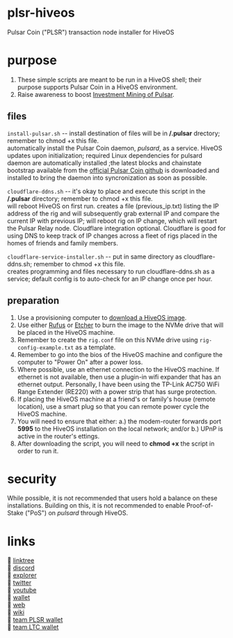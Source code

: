 # plsr-hiveos
Pulsar Coin ("PLSR") transaction node installer for HiveOS

# purpose
1. These simple scripts are meant to be run in a HiveOS shell; their purpose supports Pulsar Coin in a HiveOS environment. 
2. Raise awareness to boost [Investment Mining of Pulsar](https://github.com/Pulsar-Coin/Pulsar-Coin-Cryptocurrency/wiki/03-PLSR-Acquisition#-investment-mining).

## files

`install-pulsar.sh` -- install destination of files will be in **/.pulsar** drectory; remember to chmod +x this file.
<br>automatically install the Pulsar Coin daemon, *pulsard*, as a service. HiveOS updates upon initialization; required Linux dependencies for pulsard daemon are automatically installed ;the latest blocks and chainstate bootstrap available from the [official Pulsar Coin github](https://github.com/Pulsar-Coin/Pulsar-Coin-Cryptocurrency/releases) is downloaded and installed to bring the daemon into syncronization as soon as possible. 

`cloudflare-ddns.sh` -- it's okay to place and execute this script in the **/.pulsar** directory; remember to chmod +x this file.
<br>will reboot HiveOS on first run. creates a file (previous_ip.txt) listing the IP address of the rig and will subsequently grab external IP and compare the current IP with previous IP; will reboot rig on IP change, which will restart the Pulsar Relay node. Cloudflare integration optional. Cloudflare is good for using DNS to keep track of IP changes across a fleet of rigs placed in the homes of friends and family members.

`cloudflare-service-installer.sh` -- put in same directory as cloudflare-ddns.sh; remember to chmod +x this file.
<br>creates programming and files necessary to run cloudflare-ddns.sh as a service; default config is to auto-check for an IP change once per hour.

## preparation
1. Use a provisioning computer to [download a HiveOS image](https://download.hiveos.farm/).
2. Use either [Rufus](https://rufus.ie/en/) or [Etcher](https://etcher.balena.io/#download-etcher) to burn the image to the NVMe drive that will be placed in the HiveOS machine.
3. Remember to create the `rig.conf` file on this NVMe drive using `rig-config-example.txt` as a template.
4. Remember to go into the bios of the HiveOS machine and configure the computer to "Power On" after a power loss.
5. Where possible, use an ethernet connection to the HiveOS machine. If ethernet is not available, then use a plugin-in wifi expander that has an ethernet output. Personally, I have been using the TP-Link AC750 WiFi Range Extender (RE220) with a power strip that has surge protection.
6. If placing the HiveOS machine at a friend's or family's house (remote location), use a smart plug so that you can remote power cycle the HiveOS machine.
7. You will need to ensure that either: a.) the modem-router forwards port **5995** to the HiveOS installation on the local network; and/or b.) UPnP is active in the router's ettings.
8. After downloading the script, you will need to **chmod +x** the script in order to run it.

# security
While possible, it is not recommended that users hold a balance on these installations. Building on this, it is not recommended to enable Proof-of-Stake ("PoS") on *pulsard* through HiveOS.

# links
&#x1F538; [linktree](https://linktr.ee/teampulsarcoin)
<br>&#x1F538; [discord](https://discord.com/invite/VuDakSctNX)
<br>&#x1F538; [explorer](https://explorer.pulsarcoin.info/) 
<br>&#x1F538; [twitter](https://twitter.com/TeamPulsarCoin) 
<br>&#x1F538; [youtube](https://www.youtube.com/@TeamPulsarCoin) 
<br>&#x1F538; [wallet](https://github.com/Pulsar-Coin/Pulsar-Coin-Cryptocurrency/releases) 
<br>&#x1F538; [web](https://pulsarcoin.info/) 
<br>&#x1F538; [wiki](https://github.com/Pulsar-Coin/Pulsar-Coin-Cryptocurrency/wiki) 
<br>&#x1F538; [team PLSR wallet](https://explorer.pulsarcoin.info/address/?address=PuxaWK9Bizsrmk3N4EfxFsvk2k5C6DbikR) 
<br>&#x1F538; [team LTC wallet](https://litecoinspace.org/address/ltc1q5vn626f996lx3lgc7s7rfyjzwkq6jm6fh9g2ly9c528w5jgsrr0szsfd9e)
